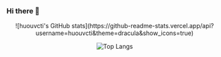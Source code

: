 ### Hi there 👋

<!--
**huouvcti/huouvcti** is a ✨ _special_ ✨ repository because its `README.md` (this file) appears on your GitHub profile.

Here are some ideas to get you started:





- 🔭 I’m currently working on ...
- 🌱 I’m currently learning ...
- 👯 I’m looking to collaborate on ...
- 🤔 I’m looking for help with ...
- 💬 Ask me about ...
- 📫 How to reach me: ...
- 😄 Pronouns: ...
- ⚡ Fun fact: ...
-->


<div align="center">
  ![huouvcti's GitHub stats](https://github-readme-stats.vercel.app/api?username=huouvcti&theme=dracula&show_icons=true)

  ![Top Langs](https://github-readme-stats.vercel.app/api/top-langs/?username=huouvcti&layout=compact&theme=dracula)
</div>


